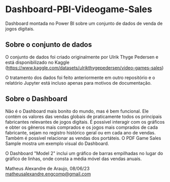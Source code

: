 # Dashboard-PBI-Videogame-Sales

Dashboard montada no Power BI sobre um conjunto de dados de venda de jogos digitais.

## Sobre o conjunto de dados
O conjunto de dados foi criado originalmente por Ulrik Thyge Pedersen e está disponibilizado no Kaggle (https://www.kaggle.com/datasets/ulrikthygepedersen/video-games-sales)

O tratamento dos dados foi feito anteriormente em outro repositório e o relatório Jupyter está incluso
apenas para motivos de documentação.

## Sobre o Dashboard

Não é o Dashboard mais bonito do mundo, mas é bem funcional. Ele contém os valores das vendas globais
de praticamente todos os principais fabricantes relevantes de jogos digitais. É possível interagir com os
gráficos e obter os gêneros mais comprados e os jogos mais comprados de cada fabricante, sejam no registro
histórico geral ou em cada ano de vendas. Também é possível relacionar as vendas dos portáteis. O PDF
Game Sales Sample mostra um exemplo visual do Dashboard.

O Dashboard "Model 2" inclui um gráfico de barras empilhadas no lugar do gráfico de linhas, onde consta
a média móvel das vendas anuais.

Matheus Alexandre de Araujo, 08/06/23
matheusalexandre.engcomp@gmail.com

